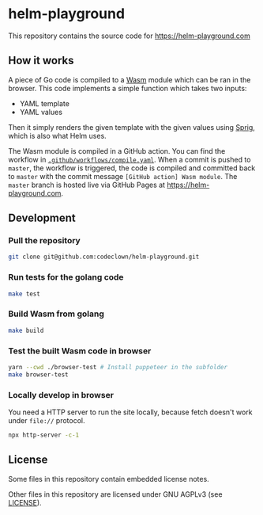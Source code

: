 # helm-playground

This repository contains the source code for https://helm-playground.com

## How it works

A piece of Go code is compiled to a [Wasm](https://en.wikipedia.org/wiki/WebAssembly) module which can be ran in the browser. This code implements a simple function which takes two inputs:

- YAML template
- YAML values

Then it simply renders the given template with the given values using [Sprig](https://github.com/Masterminds/sprig), which is also what Helm uses.

The Wasm module is compiled in a GitHub action. You can find the workflow in [`.github/workflows/compile.yaml`](.github/workflows/compile.yaml). When a commit is pushed to `master`, the workflow is triggered, the code is compiled and committed back to `master` with the commit message `[GitHub action] Wasm module`. The `master` branch is hosted live via GitHub Pages at https://helm-playground.com.

## Development

### Pull the repository

```bash
git clone git@github.com:codeclown/helm-playground.git
```

### Run tests for the golang code

```bash
make test
```

### Build Wasm from golang

```bash
make build
```

### Test the built Wasm code in browser

```bash
yarn --cwd ./browser-test # Install puppeteer in the subfolder
make browser-test
```

### Locally develop in browser

You need a HTTP server to run the site locally, because fetch doesn't work under `file://` protocol.

```bash
npx http-server -c-1
```

## License

Some files in this repository contain embedded license notes.

Other files in this repository are licensed under GNU AGPLv3 (see [LICENSE](./LICENSE)).
